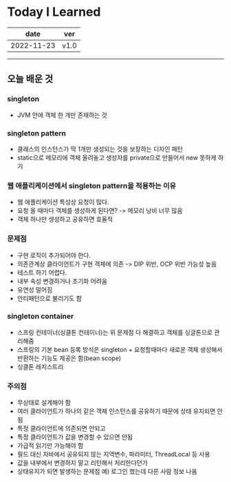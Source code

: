 # Today I Learned

|date|ver|
|----|----|
|2022-11-23| v1.0|
---
## 오늘 배운 것
### singleton
* JVM 안에 객체 한 개만 존재하는 것 

### singleton pattern
* 클래스의 인스턴스가 딱 1개만 생성되는 것을 보장하는 디자인 패턴
* static으로 메모리에 객체 올려놓고 생성자를 private으로 만들어서 new 못하게 하기

### 웹 애플리케이션에서 singleton pattern을 적용하는 이유
* 웹 애플리케이션 특성상 요청이 많다.
* 요청 올 때마다 객체를 생성하게 된다면? -> 메모리 낭비 너무 많음
* 객체 하나만 생성하고 공유하면 효율적 

### 문제점
* 구현 로직이 추가되어야 한다.
* 의존관계상 클라이언트가 구현 객체에 의존 -> DIP 위반, OCP 위반 가능성 높음
* 테스트 하기 어렵다.
* 내부 속성 변경하거나 초기화 어려움
* 유연성 떨어짐
* 안티패턴으로 불리기도 함

### singleton container
* 스프링 컨테이너(싱클톤 컨테이너)는 위 문제점 다 해결하고 객체를 싱글톤으로 관리해줌
* 스프링의 기본 bean 등록 방식은 singleton + 요청할때마다 새로운 객체 생성해서 반환하는 기능도 제공은 함(bean scope)
* 싱클톤 레지스트리

### 주의점
* 무상태로 설계해야 함
* 여러 클라이언트가 하나의 같은 객체 인스턴스를 공유하기 때문에 상태 유지되면 안됨
* 특정 클라이언트에 의존되면 안되고
* 특정 클라이언트가 값을 변경할 수 있으면 안됨
* 가급적 읽기만 가능해야 함
* 필드 대신 자바에서 공유되지 않는 지역변수, 파라미터, ThreadLocal 등 사용
* 값을 내부에서 변경하지 말고 리턴해서 처리한다던가
* 상태유지가 되면 발생하는 문제점 예) 로그인 했는데 다른 사람 정보 나옴
